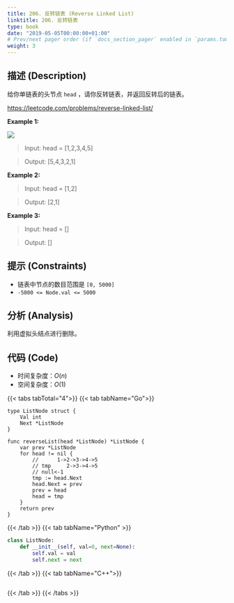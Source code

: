 ```yaml
---
title: 206. 反转链表 (Reverse Linked List)
linktitle: 206. 反转链表
type: book
date: "2019-05-05T00:00:00+01:00"
# Prev/next pager order (if `docs_section_pager` enabled in `params.toml`)
weight: 3
---
```


## 描述 (Description)

给你单链表的头节点 `head` ，请你反转链表，并返回反转后的链表。

https://leetcode.com/problems/reverse-linked-list/

**Example 1:**

![](/docs/leetcode/reverse_linked_list.jpeg)

> Input: head = [1,2,3,4,5]

> Output: [5,4,3,2,1]

**Example 2:**

> Input: head = [1,2]

> Output: [2,1]

**Example 3:**

> Input: head = []

> Output: []

## 提示 (Constraints)

- 链表中节点的数目范围是 `[0, 5000]`
- `-5000 <= Node.val <= 5000`

## 分析 (Analysis)

利用虚拟头结点进行删除。

## 代码 (Code)

- 时间复杂度：$O(n)$
- 空间复杂度：$O(1)$

{{< tabs tabTotal="4">}}
{{< tab tabName="Go">}}

```golang
type ListNode struct {
    Val int
    Next *ListNode
}

func reverseList(head *ListNode) *ListNode {
    var prev *ListNode
    for head != nil {
        //      1->2->3->4->5
        // tmp     2->3->4->5
        // null<-1
        tmp := head.Next
        head.Next = prev
        prev = head
        head = tmp
    }
    return prev
}
```

{{< /tab >}}
{{< tab tabName="Python" >}}

```py
class ListNode:
    def __init__(self, val=0, next=None):
        self.val = val
        self.next = next


```

{{< /tab >}}
{{< tab tabName="C++">}}

```cpp

```

{{< /tab >}}
{{< /tabs >}}

